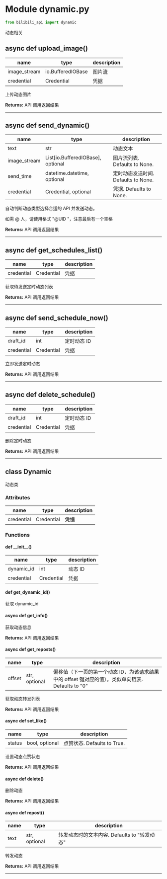 # Module dynamic.py

```python
from bilibili_api import dynamic
```

动态相关

## async def upload_image()

| name         | type              | description |
| ------------ | ----------------- | ----------- |
| image_stream | io.BufferedIOBase | 图片流      |
| credential   | Credential        | 凭据        |

上传动态图片

**Returns:** API 调用返回结果

---

## async def send_dynamic()

| name         | type                              | description                         |
| ------------ | --------------------------------- | ----------------------------------- |
| text         | str                               | 动态文本                            |
| image_stream | List[io.BufferedIOBase], optional | 图片流列表. Defaults to None.       |
| send_time    | datetime.datetime, optional       | 定时动态发送时间. Defaults to None. |
| credential   | Credential, optional              | 凭据. Defaults to None.             |

自动判断动态类型选择合适的 API 并发送动态。

如需 @ 人，请使用格式 "@UID "，注意最后有一个空格

**Returns:** API 调用返回结果

---

## async def get_schedules_list()

| name       | type       | description |
| ---------- | ---------- | ----------- |
| credential | Credential | 凭据        |

获取待发送定时动态列表

**Returns:** API 调用返回结果

---

## async def send_schedule_now()

| name       | type       | description |
| ---------- | ---------- | ----------- |
| draft_id   | int        | 定时动态 ID |
| credential | Credential | 凭据        |

立即发送定时动态

**Returns:** API 调用返回结果

---

## async def delete_schedule()

| name       | type       | description |
| ---------- | ---------- | ----------- |
| draft_id   | int        | 定时动态 ID |
| credential | Credential | 凭据        |

删除定时动态

**Returns:** API 调用返回结果

---

## class Dynamic

动态类

### Attributes

| name | type | description |
| ---- | ---- | ----------- |
| credential | Credential | 凭据 |

### Functions

#### def \_\_init\_\_()

| name       | type       | description |
| ---------- | ---------- | ----------- |
| dynamic_id | int        | 动态 ID     |
| credential | Credential | 凭据        |

#### def get_dynamic_id()

获取 dynamic_id

#### async def get_info()

获取动态信息

**Returns:** API 调用返回结果

#### async def get_reposts()

| name   | type          | description                                                  |
| ------ | ------------- | ------------------------------------------------------------ |
| offset | str, optional | 偏移值（下一页的第一个动态 ID，为该请求结果中的 offset 键对应的值），类似单向链表. Defaults to "0" |

获取动态转发列表

**Returns:** API 调用返回结果

#### async def set_like()

| name   | type           | description                 |
| ------ | -------------- | --------------------------- |
| status | bool, optional | 点赞状态. Defaults to True. |

设置动态点赞状态

**Returns:** API 调用返回结果

#### async def delete()

删除动态

**Returns:** API 调用返回结果

#### async def repost()

| name | type          | description                                  |
| ---- | ------------- | -------------------------------------------- |
| text | str, optional | 转发动态时的文本内容. Defaults to "转发动态" |

转发动态

**Returns:** API 调用返回结果

---

<!--TODO: 完善文档-->
